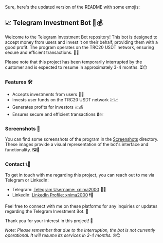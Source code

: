 Sure, here's the updated version of the README with some emojis:

## 📈 Telegram Investment Bot 🤖💰

Welcome to the Telegram Investment Bot repository! This bot is designed to accept money from users and invest it on their behalf, providing them with a good profit. The program operates on the TRC20 USDT network, ensuring secure and efficient transactions. 💸🚀

Please note that this project has been temporarily interrupted by the customer and is expected to resume in approximately 3-4 months. ⏳😔

### Features 🛠️

- Accepts investments from users 💼💵
- Invests user funds on the TRC20 USDT network 💹📈
- Generates profits for investors 📈💰
- Ensures secure and efficient transactions 🔒💹

### Screenshots 📸

You can find some screenshots of the program in the [Screenshots](screenshots/) directory. These images provide a visual representation of the bot's interface and functionality. 🖼️👀

### Contact 📞📧

To get in touch with me regarding this project, you can reach out to me via Telegram or LinkedIn:

- Telegram: [Telegram Username: xnima2000](https://t.me/xnima2000) 📱💬
- LinkedIn: [LinkedIn Profile: xnima2000](linkedin.com/in/xnima2000) 🕴️📎

Feel free to connect with me on these platforms for any inquiries or updates regarding the Telegram Investment Bot. 🤝

Thank you for your interest in this project! 🙏

*Note: Please remember that due to the interruption, the bot is not currently operational. It will resume its services in 3-4 months.* ⏰😊
